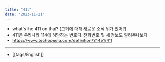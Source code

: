 ```yaml
---
title: "411"
date: '2022-11-21'
---
```

- what's the 411 on that? (그거에 대해 새로운 소식 뭐가 있어?)
- 411은 우리나라 114에 해당하는 번호다. 전화번호 및 새 정보도 알려주나보다
- <https://www.techopedia.com/definition/31451/411>

---
- [[tags/English]]